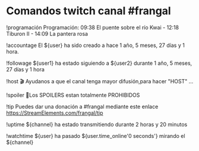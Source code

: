 # Comandos twitch canal #frangal

!programación   Programación: 09:38 El puente sobre el río Kwai - 12:18 Tiburon II - 14:09 La pantera rosa

!accountage 	El ${user} ha sido creado a hace 1 año, 5 meses, 27 días y 1 hora.

!followage 	${user1} ha estado siguiendo a ${user2} durante 1 año, 5 meses, 27 días y 1 hora

!host 	🎬 Ayudanos a que el canal tenga mayor difusión,para hacer "HOST" ...

!spoiler 	🔔Los SPOILERS estan totalmente PROHIBIDOS

!tip 	Puedes dar una donación a #frangal mediante este enlace https://StreamElements.com/frangal/tip

!uptime 	${channel} ha estado transmitiendo durante 2 horas y 20 minutos

!watchtime 	${user} ha pasado ${user.time_online'0 seconds'} mirando el ${channel}
